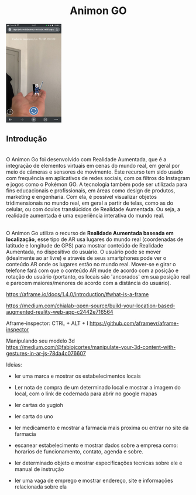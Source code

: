 <h1 align="center">Animon GO</h1>
<img width="30%" src="assets/images/imagem_cachorro_guerreiro_2.jpeg"/>
<h2>Introdução</h2>
<br/>
O Animon Go foi desenvolvido com Realidade Aumentada, que é a integração de elementos virtuais em cenas do mundo real, em geral por meio de câmeras e sensores de movimento. Este recurso tem sido usado com frequência em aplicativos de redes sociais, com os filtros do Instagram e jogos como o Pokémon GO. A tecnologia também pode ser utilizada para fins educacionais e profissionais, em áreas como design de produtos, marketing e engenharia. Com ela, é possível visualizar objetos tridimensionais no mundo real, em geral a partir de telas, como as do celular, ou com óculos translúcidos de Realidade Aumentada. Ou seja, a realidade aumentada é uma experiência interativa do mundo real.
<br/><br/>

O Animon Go utiliza o recurso de <strong>Realidade Aumentada baseada em localização</strong>, esse tipo de AR usa lugares do mundo real (coordenadas de latitude e longitude de GPS) para mostrar conteúdo de Realidade Aumentada, no dispositivo do usuário. O usuário pode se mover (idealmente ao ar livre) e através de seus smartphones pode ver o conteúdo AR onde os lugares estão no mundo real. Mover-se e girar o telefone fará com que o conteúdo AR mude de acordo com a posição e rotação do usuário (portanto, os locais são 'ancorados' em sua posição real e parecem maiores/menores de acordo com a distância do usuário).


 https://aframe.io/docs/1.4.0/introduction/#what-is-a-frame

https://medium.com/chialab-open-source/build-your-location-based-augmented-reality-web-app-c2442e716564

Aframe-inspector: CTRL + ALT + I
https://github.com/aframevr/aframe-inspector

Manipulando seu modelo 3d
https://medium.com/@fabiojcortes/manipulate-your-3d-content-with-gestures-in-ar-js-78da4c076607


Ideias: 

- ler uma marca e mostrar os estabelecimentos locais
- Ler nota de compra de um determinado local e mostrar a imagem do local, com o link de codernada para abrir no google mapas
- ler cartas do yugioh
- ler carta do uno
- ler medicamento e mostrar a farmacia mais proxima ou entrar no site da farmacia
- escanear estabelecimento e mostrar dados sobre a empresa como: horarios de funcionamento, contato, agenda e sobre.
- ler determinado objeto e mostrar especificações tecnicas sobre ele e manual de instrução

- ler uma vaga de emprego e mostrar endereço, site e informações relacionada sobre ela

